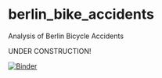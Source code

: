 # berlin_bike_accidents
Analysis of Berlin Bicycle Accidents

UNDER CONSTRUCTION!

[![Binder](https://mybinder.org/badge_logo.svg)](https://mybinder.org/v2/gh/geoalxx/berlin_bike_accidents/main?labpath=berlin_bike_accidents.ipynb)

